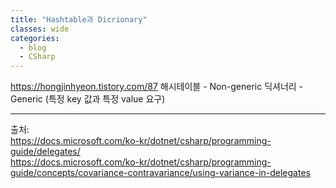 ```yaml
---
title: "Hashtable과 Dicrionary"
classes: wide
categories: 
  - blog
  - CSharp
---
```

   

https://hongjinhyeon.tistory.com/87
해시테이블 - Non-generic
딕셔너리 - Generic (특정 key 값과 특정 value 요구)

  
---  
출처:   
<https://docs.microsoft.com/ko-kr/dotnet/csharp/programming-guide/delegates/>  
<https://docs.microsoft.com/ko-kr/dotnet/csharp/programming-guide/concepts/covariance-contravariance/using-variance-in-delegates>
